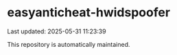# easyanticheat-hwidspoofer

Last updated: 2025-05-31 11:23:39

This repository is automatically maintained.
